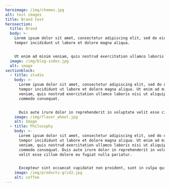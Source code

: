 ```yaml
---
heroimage: /img/chemex.jpg
alt: test images
title: Brand test
herosection:
  title: Brand
  body: >-
    Lorem ipsum dolor sit amet, consectetur adipiscing elit, sed do eiusmod
    tempor incididunt ut labore et dolore magna aliqua. 


    Ut enim ad minim veniam, quis nostrud exercitation ullamco laboris nisi ut aliquip ex ea commodo consequat. Duis aute irure dolor in reprehenderit in voluptate velit esse cillum dolore eu fugiat nulla pariatur. Excepteur sint occaecat cupidatat non proident, sunt in culpa qui officia deserunt mollit anim id est laborum
  image: /img/blog-index.jpg
  alt: image
sectionblock:
  - title: studio
    body: >-
      Lorem ipsum dolor sit amet, consectetur adipiscing elit, sed do eiusmod
      tempor incididunt ut labore et dolore magna aliqua. Ut enim ad minim
      veniam, quis nostrud exercitation ullamco laboris nisi ut aliquip ex ea
      commodo consequat. 


      Duis aute irure dolor in reprehenderit in voluptate velit esse cillum dolore eu fugiat nulla pariatur. Excepteur sint occaecat cupidatat non proident, sunt in culpa qui officia deserunt mollit anim id est laborum
    image: /img/flavor_wheel.jpg
    alt: Image
  - title: Philosophy
    body: >-
      Lorem ipsum dolor sit amet, consectetur adipiscing elit, sed do eiusmod
      tempor incididunt ut labore et dolore magna aliqua. Ut enim ad minim
      veniam, quis nostrud exercitation ullamco laboris nisi ut aliquip ex ea
      commodo consequat. Duis aute irure dolor in reprehenderit in voluptate
      velit esse cillum dolore eu fugiat nulla pariatur. 


      Excepteur sint occaecat cupidatat non proident, sunt in culpa qui officia deserunt mollit anim id est laborum
    image: /img/products-grid2.jpg
    alt: coffee
---
```

